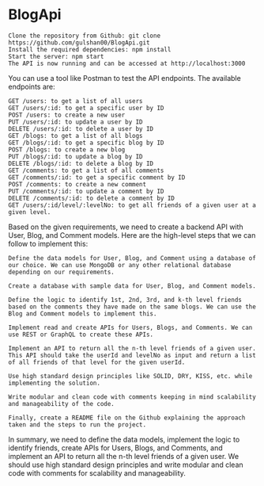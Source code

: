 # BlogApi

    Clone the repository from Github: git clone https://github.com/gulshan00/BlogApi.git
    Install the required dependencies: npm install
    Start the server: npm start
    The API is now running and can be accessed at http://localhost:3000

You can use a tool like Postman to test the API endpoints. The available endpoints are:

    GET /users: to get a list of all users
    GET /users/:id: to get a specific user by ID
    POST /users: to create a new user
    PUT /users/:id: to update a user by ID
    DELETE /users/:id: to delete a user by ID
    GET /blogs: to get a list of all blogs
    GET /blogs/:id: to get a specific blog by ID
    POST /blogs: to create a new blog
    PUT /blogs/:id: to update a blog by ID
    DELETE /blogs/:id: to delete a blog by ID
    GET /comments: to get a list of all comments
    GET /comments/:id: to get a specific comment by ID
    POST /comments: to create a new comment
    PUT /comments/:id: to update a comment by ID
    DELETE /comments/:id: to delete a comment by ID
    GET /users/:id/level/:levelNo: to get all friends of a given user at a given level.
Based on the given requirements, we need to create a backend API with User, Blog, and Comment models. Here are the high-level steps that we can follow to implement this:

    Define the data models for User, Blog, and Comment using a database of our choice. We can use MongoDB or any other relational database depending on our requirements.

    Create a database with sample data for User, Blog, and Comment models.

    Define the logic to identify 1st, 2nd, 3rd, and k-th level friends based on the comments they have made on the same blogs. We can use the Blog and Comment models to implement this.

    Implement read and create APIs for Users, Blogs, and Comments. We can use REST or GraphQL to create these APIs.

    Implement an API to return all the n-th level friends of a given user. This API should take the userId and levelNo as input and return a list of all friends of that level for the given userId.

    Use high standard design principles like SOLID, DRY, KISS, etc. while implementing the solution.

    Write modular and clean code with comments keeping in mind scalability and manageability of the code.

    Finally, create a README file on the Github explaining the approach taken and the steps to run the project.

In summary, we need to define the data models, implement the logic to identify friends, create APIs for Users, Blogs, and Comments, and implement an API to return all the n-th level friends of a given user. We should use high standard design principles and write modular and clean code with comments for scalability and manageability.
